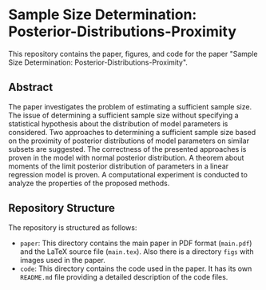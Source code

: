 # Sample Size Determination: Posterior-Distributions-Proximity

This repository contains the paper, figures, and code for the paper "Sample Size Determination: Posterior-Distributions-Proximity".

## Abstract
The paper investigates the problem of estimating a sufficient sample size. The issue of determining a sufficient sample size without specifying a statistical hypothesis about the distribution of model parameters is considered. Two approaches to determining a sufficient sample size based on the proximity of posterior distributions of model parameters on similar subsets are suggested. The correctness of the presented approaches is proven in the model with normal posterior distribution. A theorem about moments of the limit posterior distribution of parameters in a linear regression model is proven. A computational experiment is conducted to analyze the properties of the proposed methods.

## Repository Structure
The repository is structured as follows:

- `paper`: This directory contains the main paper in PDF format (`main.pdf`) and the LaTeX source file (`main.tex`). Also there is a directory `figs` with images used in the paper.
- `code`: This directory contains the code used in the paper. It has its own `README.md` file providing a detailed description of the code files.